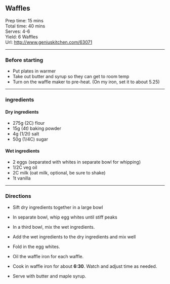 ## Waffles

Prep time: 15 mins  
Total time: 40 mins  
Serves: 4-6  
Yield: 6 Waffles  
Url: http://www.geniuskitchen.com/63071  

---

### Before starting

* Put plates in warmer
* Take out butter and syrup so they can get to room temp
* Turn on the waffle maker to pre-heat. (On my iron, set it to about 5.25)

---

### ingredients

#### Dry ingredients
* 275g (2C) flour
* 15g (4t) baking powder
* 4g (1/2t) salt
* 50g (1/4C) sugar

#### Wet ingredients
* 2 eggs (separated with whites in separate bowl for whipping)
* 1/2C veg oil
* 2C milk (oat milk, optional, be sure to shake)
* 1t vanilla


---

### Directions

* Sift dry ingredients together in a large bowl
* In separate bowl, whip egg whites until stiff peaks
* In a third bowl, mix the wet ingredients.
* Add the wet ingredients to the dry ingredients and mix well
* Fold in the egg whites.

* Oil the waffle iron for each waffle.
* Cook in waffle iron for about __6:30__. Watch and adjust time as needed.

* Serve with butter and maple syrup.
